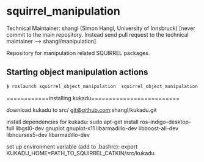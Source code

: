 squirrel_manipulation
=====================

Technical Maintainer: shangl (Simon Hangl, University of Innsbruck)
[never commit to the main repository. Instead send pull request to the technical maintainer --> shangl/manipulation]

Repository for manipulation related SQUIRREL packages.

## Starting object manipulation actions

```bash 
$ roslaunch squirrel_object_manipulation  squirrel_object_manipulation.launch
``` 

============installing kukadu=========================

download kukadu to src/
git@github.com:shangl/kukadu.git

install dependencies for kukadu:
sudo apt-get install ros-indigo-desktop-full libgsl0-dev gnuplot gnuplot-x11 libarmadillo-dev libboost-all-dev libncurses5-dev libarmadillo-dev

set up environment variable (add to .bashrc):
export KUKADU_HOME=PATH_TO_SQUIRREL_CATKIN/src/kukadu
